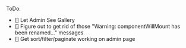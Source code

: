 ToDo:

- [] Let Admin See Gallery
- [] Figure out to get rid of those  "Warning: componentWillMount has been renamed..." messages
- [] Get sort/filter/paginate working on admin page